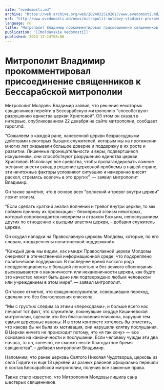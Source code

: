 ```yaml
---
site: "evedomosti.md"
archive: "https://web.archive.org/web/20240325102017/www.evedomosti.md/news/mitropolit-moldovy-vladimir-prokommentiroval-prisoedinenie-s"
url: "http://www.evedomosti.md/news/mitropolit-moldovy-vladimir-prokommentiroval-prisoedinenie-s"
language: ru
title: "Митрополит Владимир прокомментировал присоединение священников к Бессарабской митрополии"
publication: '[[Moldavskie Vedomosti]]'
published: 2023-12-24T08:00
---
```


# Митрополит Владимир прокомментировал присоединение священников к Бессарабской митрополии

Митрополит Молдовы Владимир заявил, что решения некоторых священников перейти в Бессарабскую митрополию "способствуют разрушению единства церкви Христовой”. Об этом он сказал в интервью, опубликованном 22 декабря на сайте митрополии, сообщает rupor.md.

"Сожалеем о каждой ране, нанесенной церкви безрассудными действами некоторых бывших служителей, которым мы на протяжении многих лет оказывали большое доверие и поддержку в их росте и развитии. Лишенные проницательности и веры, подвергшиеся искушениям, они способствуют разрушению единства церкви Христовой. Используя все средства, чтобы пропагандировать ложное желание внести вклад в решение церковной проблемы в нашей стране, эти ничтожные факторы усложняют ситуацию и намеренно вносят раскол, стремясь вовлечь в это других”, — заявил митрополит Владимир.

Он также заметил, что в основе всех "волнений и тревог внутри церкви” лежит эгоизм.

"Если сделать краткий анализ волнений и тревог внутри церкви, то мы поймем причину их провокации – безмерный эгоизм некоторых, который сопровождается неверием и страхом Божьим, непослушанием других по отношению к высшим властям церкви, – добавил служитель церкви.

Он осудил нападки на Православную церковь Молдовы, которые, по его словам, «подкреплены политической поддержкой».

"Каждый день мы видим, как имидж Православной церкви Молдовы очерняют в отечественной информационной среде, что подкреплено политической поддержкой. В последнее время всякого рода псевдоспециалисты с большой легкостью и без всякого обоснования высказываются о каноничности или неканоничности церкви, как будто это качество может быть дано или подтверждено любым человеком или учреждением в этом мире”, — заявил митрополит.

Он также отметил, что священнослужители, совершившие переход, сделали это без благословения епископа.

"Мы с грустью следим за этими «переходами», и больше всего нас печалит тот факт, что служители, покинувшие сердце Кишиневской митрополии, сделали это без благословения епископа, нарушив тем самым церковные каноны. И в этом контексте хотелось бы отметить, что какова бы ни была их мотивация, они нарушили клятву послушания. В Церкви ничего не происходит потому, что «я так хочу» — все основано на каноничности и послушании. Если человеку чужды эти два начала, то он, конечно, не сможет нести благодатное бремя священства”, – добавил митрополит Владимир.

Напомним, что ранее церковь Святого Николая Чудотворца, церковь из села Гидигич и еще 13 церквей из разных районов официально перешли в состав Бессарабской митрополии, получив все законные права.

Также стало известно, что Митрополия Молдовы лишила сана шестерых священников.